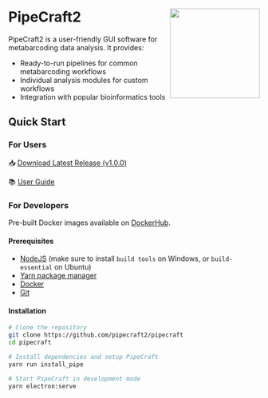 # PipeCraft2 <img src='src/assets/PipeCraft2_logo.png' align="right" height="180" />

PipeCraft2 is a user-friendly GUI software for metabarcoding data analysis. It provides:
- Ready-to-run pipelines for common metabarcoding workflows
- Individual analysis modules for custom workflows
- Integration with popular bioinformatics tools

## Quick Start

### For Users

📥 [Download Latest Release (v1.0.0)](https://github.com/pipecraft2/pipecraft/releases/tag/v1.0.0)

📚 [User Guide](https://pipecraft2-manual.readthedocs.io/en/latest/)

### For Developers

Pre-built Docker images available on [DockerHub](https://hub.docker.com/u/pipecraft).

#### Prerequisites

- [NodeJS](https://nodejs.org/en/download/) (make sure to install `build tools` on Windows, or `build-essential` on Ubuntu)
- [Yarn package manager](https://classic.yarnpkg.com/en/docs/install/#windows-stable)
- [Docker](https://www.docker.com/get-started)
- [Git](https://git-scm.com/downloads)

#### Installation

```bash
# Clone the repository
git clone https://github.com/pipecraft2/pipecraft
cd pipecraft

# Install dependencies and setup PipeCraft
yarn run install_pipe

# Start PipeCraft in development mode
yarn electron:serve
```
